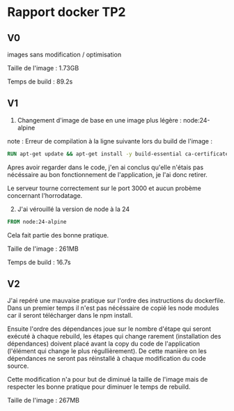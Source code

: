 # Rapport docker TP2

## V0

images sans modification / optimisation

Taille de l'image : 1.73GB

Temps de build : 89.2s

## V1

1. Changement d'image de base en une image plus légère : node:24-alpine

note : Erreur de compilation à la ligne suivante lors du build de l'image :

```Dockerfile
RUN apt-get update && apt-get install -y build-essential ca-certificates locales && echo "en_US.UTF-8 UTF-8" > /etc/locale.gen && locale-gen
```

Apres avoir regarder dans le code, j'en ai conclus qu'elle n'étais pas nécéssaire au bon fonctionnement de l'application, je l'ai donc retirer.

Le serveur tourne correctement sur le port 3000 et aucun probème concernant l'horrodatage.

2. J'ai vérouillé la version de node à la 24

```Dockerfile
FROM node:24-alpine
```

Cela fait partie des bonne pratique.

Taille de l'image : 261MB

Temps de build : 16.7s

## V2

J'ai repéré une mauvaise pratique sur l'ordre des instructions du dockerfile.
Dans un premier temps il n'est pas nécéssaire de copié les node modules car il seront télécharger dans le npm install.

Ensuite l'ordre des dépendances joue sur le nombre d'étape qui seront exécuté à chaque rebuild, les étapes qui change rarement (installation des dépendances) doivent placé avant la copy du code de l'application (l'élément qui change le plus régullièrement). De cette manière on les dépendances ne seront pas réinstallé à chaque modification du code source.

Cette modification n'a pour but de diminué la taille de l'image mais de respecter les bonne pratique pour diminuer le temps de rebuild.

Taille de l'image : 267MB
